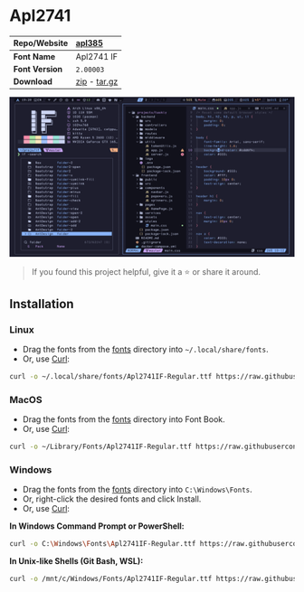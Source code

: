 <!-- SHORTCUT REFERENCE LINKS -->

[zip]: https://github.com/iconicFonts/if/releases/download/v1.1.0/Apl2741.zip
[tar]: https://github.com/iconicFonts/if/releases/download/v1.1.0/Apl2741.tar.gz
[url]: https://apl385.com/fonts/index.htm

# Apl2741

| Repo/Website     | [apl385][url]              |
| :--------------- | :------------------------- |
| **Font Name**    | Apl2741 IF                 |
| **Font Version** | `2.00003`                  |
| **Download**     | [zip][zip] - [tar.gz][tar] |

![Font preview](preview.png)

> If you found this project helpful, give it a :star: or share it around.

## Installation

### Linux

- Drag the fonts from the [fonts](fonts) directory into `~/.local/share/fonts`.
- Or, use [Curl](https://github.com/curl/curl):

```sh
curl -o ~/.local/share/fonts/Apl2741IF-Regular.ttf https://raw.githubusercontent.com/iconicFonts/if/main/fonts/patched/Apl2741/fonts/Apl2741IF-Regular.ttf
```

### MacOS

- Drag the fonts from the [fonts](fonts) directory into Font Book.
- Or, use [Curl](https://github.com/curl/curl):

```sh
curl -o ~/Library/Fonts/Apl2741IF-Regular.ttf https://raw.githubusercontent.com/iconicFonts/if/main/fonts/patched/Apl2741/fonts/Apl2741IF-Regular.ttf
```

### Windows

- Drag the fonts from the [fonts](fonts) directory into `C:\Windows\Fonts`.
- Or, right-click the desired fonts and click Install.
- Or, use [Curl](https://github.com/curl/curl):

**In Windows Command Prompt or PowerShell:**

```sh
curl -o C:\Windows\Fonts\Apl2741IF-Regular.ttf https://raw.githubusercontent.com/iconicFonts/if/main/fonts/patched/Apl2741/fonts/Apl2741IF-Regular.ttf
```

**In Unix-like Shells (Git Bash, WSL):**

```sh
curl -o /mnt/c/Windows/Fonts/Apl2741IF-Regular.ttf https://raw.githubusercontent.com/iconicFonts/if/main/fonts/patched/Apl2741/fonts/Apl2741IF-Regular.ttf
```
